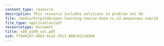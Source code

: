 ```yaml
---
content_type: resource
description: This resource includes solutions to problem set S8.
file: /media/https%3A/open-learning-course-data-rc.s3.amazonaws.com/16-01-unified-engineering-i-ii-iii-iv-fall-2005-spring-2006/f78d410746628ca27617888c0221d5b0_s08_ps09_sol.pdf
file_type: application/pdf
resourcetype: Document
title: s08_ps09_sol.pdf
uid: f78d4107-4662-8ca2-7617-888c0221d5b0
---
```

